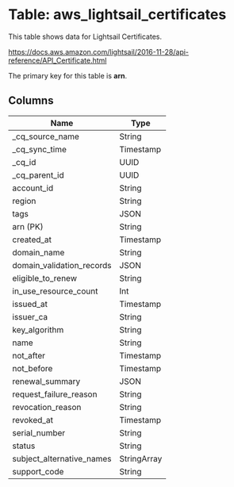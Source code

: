 # Table: aws_lightsail_certificates

This table shows data for Lightsail Certificates.

https://docs.aws.amazon.com/lightsail/2016-11-28/api-reference/API_Certificate.html

The primary key for this table is **arn**.

## Columns

| Name          | Type          |
| ------------- | ------------- |
|_cq_source_name|String|
|_cq_sync_time|Timestamp|
|_cq_id|UUID|
|_cq_parent_id|UUID|
|account_id|String|
|region|String|
|tags|JSON|
|arn (PK)|String|
|created_at|Timestamp|
|domain_name|String|
|domain_validation_records|JSON|
|eligible_to_renew|String|
|in_use_resource_count|Int|
|issued_at|Timestamp|
|issuer_ca|String|
|key_algorithm|String|
|name|String|
|not_after|Timestamp|
|not_before|Timestamp|
|renewal_summary|JSON|
|request_failure_reason|String|
|revocation_reason|String|
|revoked_at|Timestamp|
|serial_number|String|
|status|String|
|subject_alternative_names|StringArray|
|support_code|String|